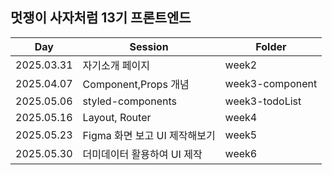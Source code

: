 ## 멋쟁이 사자처럼 13기 프론트엔드 

| Day | Session | Folder |
|-------|-------|-------|
| 2025.03.31 | 자기소개 페이지 | week2 |
| 2025.04.07 | Component,Props 개념 | week3-component |
| 2025.05.06 | styled-components | week3-todoList |
| 2025.05.16 | Layout, Router | week4 |
| 2025.05.23 | Figma 화면 보고 UI 제작해보기 | week5 |
| 2025.05.30 | 더미데이터 활용하여 UI 제작 | week6 |
